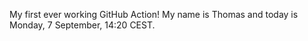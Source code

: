 My first ever working GitHub Action!
My name is Thomas and today is Monday, 7 September, 14:20 CEST. 
